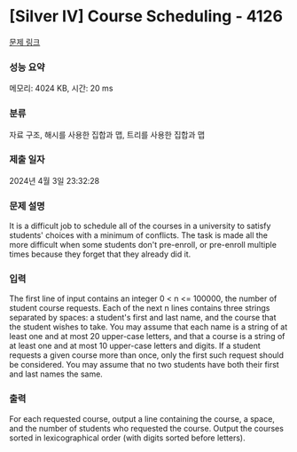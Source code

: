 # [Silver IV] Course Scheduling - 4126 

[문제 링크](https://www.acmicpc.net/problem/4126) 

### 성능 요약

메모리: 4024 KB, 시간: 20 ms

### 분류

자료 구조, 해시를 사용한 집합과 맵, 트리를 사용한 집합과 맵

### 제출 일자

2024년 4월 3일 23:32:28

### 문제 설명

<p>It is a difficult job to schedule all of the courses in a university to satisfy students' choices with a minimum of conflicts. The task is made all the more difficult when some students don't pre-enroll, or pre-enroll multiple times because they forget that they already did it.</p>

### 입력 

 <p>The first line of input contains an integer 0 < n <= 100000, the number of student course requests. Each of the next n lines contains three strings separated by spaces: a student's first and last name, and the course that the student wishes to take. You may assume that each name is a string of at least one and at most 20 upper-case letters, and that a course is a string of at least one and at most 10 upper-case letters and digits. If a student requests a given course more than once, only the first such request should be considered. You may assume that no two students have both their first and last names the same.</p>

### 출력 

 <p>For each requested course, output a line containing the course, a space, and the number of students who requested the course. Output the courses sorted in lexicographical order (with digits sorted before letters).</p>

